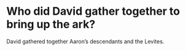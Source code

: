 # Who did David gather together to bring up the ark?

David gathered together Aaron’s descendants and the Levites.
